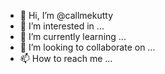 - 👋 Hi, I’m @callmekutty
- 👀 I’m interested in ...
- 🌱 I’m currently learning ...
- 💞️ I’m looking to collaborate on ...
- 📫 How to reach me ...

<!---
callmekutty/callmekutty is a ✨ special ✨ repository because its `README.md` (this file) appears on your GitHub profile.
You can click the Preview link to take a look at your changes.
--->
